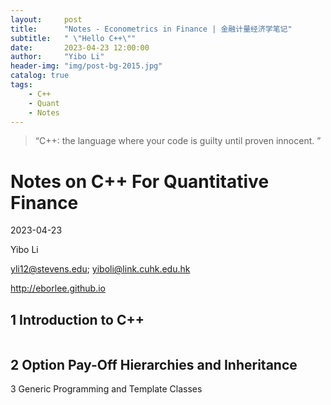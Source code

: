 ```yaml
---
layout:     post
title:      "Notes - Econometrics in Finance | 金融计量经济学笔记"
subtitle:   " \"Hello C++\""
date:       2023-04-23 12:00:00
author:     "Yibo Li"
header-img: "img/post-bg-2015.jpg"
catalog: true
tags:
    - C++
    - Quant
    - Notes
---
```


> “C++: the language where your code is guilty until proven innocent. ”


# Notes on C++ For Quantitative Finance

2023-04-23

Yibo Li

yli12@stevens.edu; yiboli@link.cuhk.edu.hk

http://eborlee.github.io




## 1 Introduction to C++

```c++

```



## 2 Option Pay-Off Hierarchies and Inheritance





3 Generic Programming and Template Classes